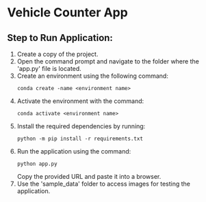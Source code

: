# Vehicle Counter App

## Step to Run Application:
1. Create a copy of the project.
2. Open the command prompt and navigate to the folder where the 'app.py' file is located.
3. Create an environment using the following command:
   ```
   conda create -name <environment name>
   ```
4. Activate the environment with the command:
   ```
   conda activate <environment name>
   ```
5. Install the required dependencies by running:
   ```
   python -m pip install -r requirements.txt
   ```
6. Run the application using the command:
   ```
   python app.py
   ```
   Copy the provided URL and paste it into a browser.
7. Use the 'sample_data' folder to access images for testing the application.